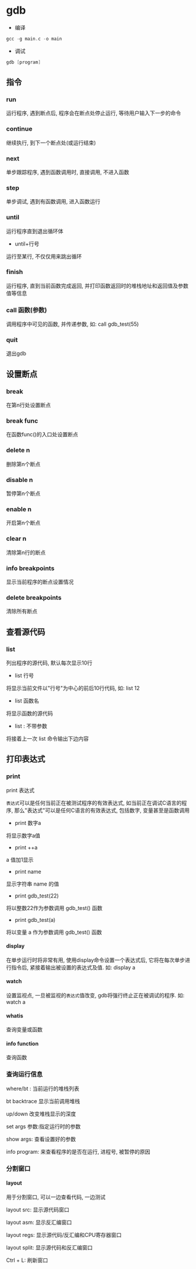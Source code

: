 <!--
 * @Description: 
 * @Version: 1.0
 * @Author: DaLao
 * @Email: dalao@xxx.com
 * @Date: 2022-03-12 22:41:18
 * @LastEditors: Please set LastEditors
 * @LastEditTime: 2023-11-23 21:29:15
-->

# gdb

- 编译

```c
gcc -g main.c -o main
```

- 调试

```c
gdb [program]
```

## 指令

### run

运行程序, 遇到断点后, 程序会在断点处停止运行, 等待用户输入下一步的命令

### continue

继续执行, 到下一个断点处(或运行结束)

### next

单步跟踪程序, 遇到函数调用时, 直接调用, 不进入函数

### step

单步调试, 遇到有函数调用, 进入函数运行

### until

运行程序直到退出循环体

- until+行号

运行至某行, 不仅仅用来跳出循环

### finish

运行程序, 直到当前函数完成返回, 并打印函数返回时的堆栈地址和返回值及参数值等信息

### call 函数(参数)

调用程序中可见的函数, 并传递参数, 如: call gdb_test(55)

### quit

退出gdb

## 设置断点

### break

在第n行处设置断点

### break func

在函数func()的入口处设置断点

### delete n

删除第n个断点

### disable n

暂停第n个断点

### enable n

开启第n个断点

### clear n

清除第n行的断点

### info breakpoints

显示当前程序的断点设置情况

### delete breakpoints

清除所有断点

## 查看源代码

### list

列出程序的源代码, 默认每次显示10行

- list 行号

将显示当前文件以"行号"为中心的前后10行代码, 如: list 12

- list 函数名

将显示函数的源代码

- list : 不带参数

将接着上一次 list 命令输出下边内容

## 打印表达式

### print

print 表达式

`表达式`可以是任何当前正在被测试程序的有效表达式, 如当前正在调试C语言的程序, 那么"表达式"可以是任何C语言的有效表达式, 包括数字, 变量甚至是函数调用

- print 数字a

将显示数字a值

- print ++a

a 值加1显示

- print name

显示字符串 name 的值

- print gdb_test(22)

将以整数22作为参数调用 gdb_test() 函数

- print gdb_test(a)

将以变量 a 作为参数调用 gdb_test() 函数

#### display

在单步运行时将非常有用, 使用display命令设置一个表达式后, 它将在每次单步进行指令后, 紧接着输出被设置的表达式及值. 如:  display a

#### watch

设置监视点, 一旦被监视的`表达式`值改变, gdb将强行终止正在被调试的程序. 如:  watch a

#### whatis

查询变量或函数

#### info function

查询函数

### 查询运行信息

where/bt : 当前运行的堆栈列表

bt backtrace 显示当前调用堆栈

up/down 改变堆栈显示的深度

set args 参数:指定运行时的参数

show args: 查看设置好的参数

info program:  来查看程序的是否在运行, 进程号, 被暂停的原因

### 分割窗口

#### layout

用于分割窗口, 可以一边查看代码, 一边测试

layout src: 显示源代码窗口

layout asm: 显示反汇编窗口

layout regs: 显示源代码/反汇编和CPU寄存器窗口

layout split: 显示源代码和反汇编窗口

Ctrl + L: 刷新窗口
